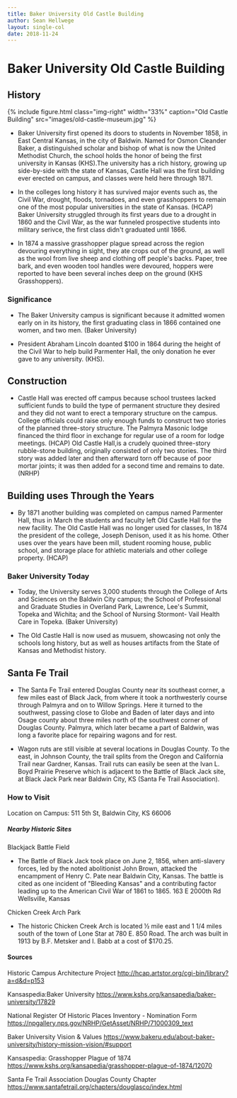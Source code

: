 ```yaml
---
title: Baker University Old Castle Building
author: Sean Hellwege
layout: single-col
date: 2018-11-24
---
```




# Baker University Old Castle Building 
## History 

{% include figure.html
  class="img-right"
  width="33%"
  caption="Old Castle Building"
  src="images/old-castle-museum.jpg"
%}

 * Baker University first opened its doors to students in November 1858, in East Central Kansas, in the city of Baldwin. Named for Osmon Cleander Baker, a distinguished scholar and bishop of what is now the United Methodist Church, the school holds the honor of being the first university in Kansas (KHS).The university has a rich history, growing up side-by-side with the state of Kansas, Castle Hall was the first building ever erected on campus, and classes were held here through 1871. 

* In the colleges long history it has survived major events such as, the Civil War, drought, floods, tornadoes, and even grasshoppers to remain one of the most popular universities in the state of Kansas. (HCAP) Baker University struggled through its first years due to a drought in 1860 and the Civil War, as the war funneled prospective students into military serivce, the first class didn't graduated until 1866. 

* In 1874 a massive grasshopper plague spread across the region devouring everything in sight, they ate crops out of the ground, as well as the wool from live sheep and clothing off people's backs. Paper, tree bark, and even wooden tool handles were devoured, hoppers were reported to have been several inches deep on the ground (KHS Grasshoppers). 




### Significance 
 * The Baker University campus is significant because it admitted women early on in its history, the first graduating class in 1866 contained one women, and two men. (Baker University)
 
 * President Abraham Lincoln doanted $100 in 1864 during the height of the Civil War to help build Parmenter Hall, the only donation he ever gave to any university. (KHS).
 
## Construction 
* Castle Hall was erected off campus because school trustees lacked sufficient funds to build the type of permanent structure they desired and they did not want to erect a temporary structure on the campus. College officials could raise only enough funds to construct two stories of the planned three-story structure. The Palmyra Masonic lodge financed the third floor in exchange for regular use of a room for lodge meetings. (HCAP) Old Castle Hall,is a crudely quoined three-story rubble-stone building, originally consisted of only two stories. The third story was added later and then afterward torn off because of poor mortar joints; it was then added for a second time and remains to date.(NRHP)

## Building uses Through the Years
 * By 1871 another building was completed on campus named Parmenter Hall, thus in March the students and faculty left Old Castle Hall for the new facility. The Old Castle Hall was no longer used for classes, In 1874 the president of the college, Joseph Denison, used it as his home. Other uses over the years have been mill, student rooming house, public school, and storage place for athletic materials and other college property. (HCAP)


### Baker University Today 
* Today, the University serves 3,000 students through the College of Arts and Sciences on the Baldwin City campus; the School of Professional and Graduate Studies in Overland Park, Lawrence, Lee's Summit, Topeka and Wichita; and the School of Nursing Stormont- Vail Health Care in Topeka. (Baker University)

 * The Old Castle Hall is now used as musuem, showcasing not only the schools long history, but as well as houses artifacts from the State of Kansas and Methodist history.

## Santa Fe Trail 
 
 * The Santa Fe Trail entered Douglas County near its southeast corner, a few miles east of Black Jack, from where it took a northwesterly course through Palmyra and on to Willow Springs. Here it turned to the southwest, passing close to Globe and Baden of later days and into Osage county about three miles north of the southwest corner of Douglas County.  Palmyra, which later became a part of Baldwin, was long a favorite place for repairing wagons and for rest.
 
 * Wagon ruts are still visible at several locations in Douglas County.  To the east, in Johnson County, the trail splits from the Oregon and California Trail near Gardner, Kansas.   Trail ruts can easily be seen at the Ivan L. Boyd Prairie Preserve which is adjacent to the Battle of Black Jack site, at Black Jack Park near Baldwin City, KS (Santa Fe Trail Association). 
 
### How to Visit 
Location on Campus: 511 5th St, Baldwin City, KS 66006

##### Nearby Historic Sites
Blackjack Battle Field 

 * The Battle of Black Jack took place on June 2, 1856, when anti-slavery forces, led by the noted abolitionist John Brown, attacked the encampment of Henry C. Pate near Baldwin City, Kansas. The battle is cited as one incident of "Bleeding Kansas" and a contributing factor leading up to the American Civil War of 1861 to 1865.
 163 E 2000th Rd
Wellsville, Kansas

Chicken Creek Arch Park
 * The historic Chicken Creek Arch is located ½ mile east and 1 1/4 miles south of the town of Lone Star at 780 E. 850 Road. The arch was built in 1913 by B.F. Metsker and I. Babb at a cost of $170.25. 

#### Sources 
Historic Campus Architecture Project 
http://hcap.artstor.org/cgi-bin/library?a=d&d=p153

Kansaspedia:Baker University
https://www.kshs.org/kansapedia/baker-university/17829

National Register Of Historic Places Inventory - Nomination Form
https://npgallery.nps.gov/NRHP/GetAsset/NRHP/71000309_text

Baker University Vision & Values
https://www.bakeru.edu/about-baker-university/history-mission-vision/#support

Kansaspedia: Grasshopper Plague of 1874
https://www.kshs.org/kansapedia/grasshopper-plague-of-1874/12070

Santa Fe Trail Association Douglas County Chapter
https://www.santafetrail.org/chapters/douglasco/index.html

   
   
